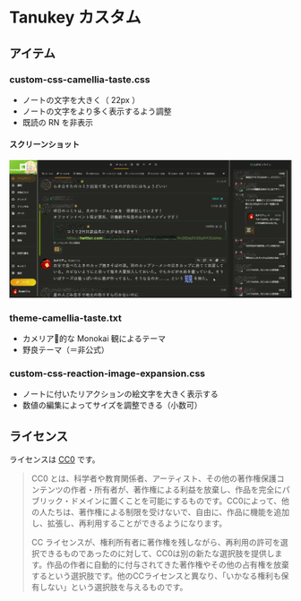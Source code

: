 # Tanukey カスタム
## アイテム
### custom-css-camellia-taste.css
- ノートの文字を大きく（ 22px ）
- ノートの文字をより多く表示するよう調整
- 既読の RN を非表示

#### スクリーンショット
![PC 画面](attachment/demo-pc.webp)

### theme-camellia-taste.txt
- カメリア🐢的な Monokai 観によるテーマ
- 野良テーマ（＝非公式）

### custom-css-reaction-image-expansion.css
- ノートに付いたリアクションの絵文字を大きく表示する
- 数値の編集によってサイズを調整できる（小数可）
## ライセンス
ライセンスは [CC0](https://creativecommons.jp/sciencecommons/aboutcc0/) です。
> CC0 とは、科学者や教育関係者、アーティスト、その他の著作権保護コンテンツの作者・所有者が、著作権による利益を放棄し、作品を完全にパブリック・ドメインに置くことを可能にするものです。CC0によって、他の人たちは、著作権による制限を受けないで、自由に、作品に機能を追加し、拡張し、再利用することができるようになります。
> 
> CC ライセンスが、権利所有者に著作権を残しながら、再利用の許可を選択できるものであったのに対して、CC0は別の新たな選択肢を提供します。作品の作者に自動的に付与されてきた著作権やその他の占有権を放棄するという選択肢です。他のCCライセンスと異なり、「いかなる権利も保有しない」という選択肢を与えるものです。
